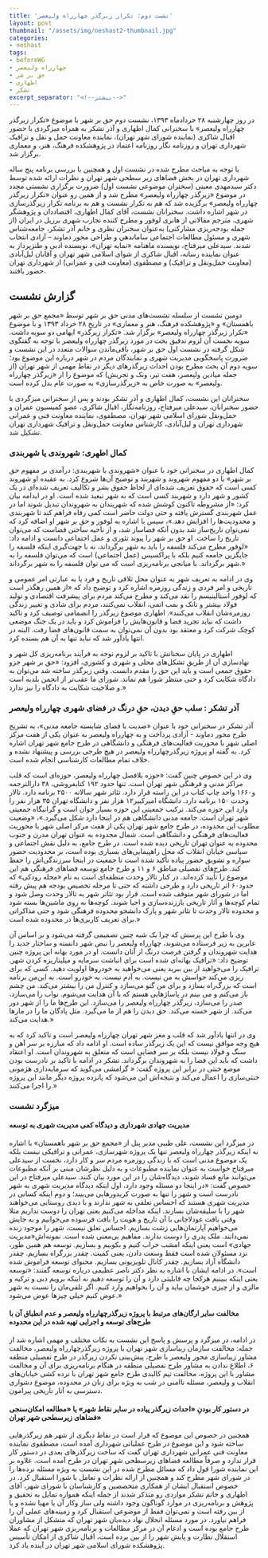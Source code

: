```yaml
---
title: 'نشست دوم: تکرار زیرگذر چهارراه ولیعصر'
layout: post
thumbnail: "/assets/img/neshast2-thumbnail.jpg"
categories:
- neshast
tags:
- beforeWG
- چهارراه ولیعصر
- حق بر شر
- اطهاری
- تشکر
excerpt_separator: "<!--بیشتر-->"
---
```


در روز چهارشنبه ۲۸ خردادماه ۱۳۹۳، نشست دوم حق بر شهر با موضوع «تکرار زیرگذر چهارراه ولیعصر» با سخنرانی کمال اطهاری و آذر تشکر به همراه میزگردی با حضور اقبال شاکری (نماینده شورای شهر تهران)، نماینده معاونت حمل و نقل و ترافیک شهرداری تهران و روزنامه نگار روزنامه اعتماد در پژوهشکده فرهنگ، هنر، و معماری برگزار شد. 

<!--بیشتر-->

با توجه به مباحث مطرح شده در نشست اول و همچنین با بررسی برنامه پنج ساله شهرداری تهران در بخش فضاهای زیر سطحی شهر تهران و نظرات ارائه شده توسط دکتر سیدمهدی معینی (سخنران موضوعی نشست اول) ضرورت برگزاری نشستی مجدد در موضوع «زیرگذر چهارراه ولیعصر» مطرح شد و از همین رو عنوان «تکرار زیرگذر چهارراه ولیعصر» برگزیده شد که هم به تکرار نشست و هم به برنامه تکرار زیرگذرسازی در شهر اشاره داشت. سخنرانان نشست، آقای کمال اطهاری، اقتصاددان و پژوهشگر شهری، مترجم مقالاتی از هانری لوفور و مطرح کننده تجارب شهری برزیل در ایران (از جمله بودجه‌ریزی مشارکتی) به‌عنوان سخنران نظری و خانم آذر تشکر، جامعه‌شناس شهری و مسئول مطالعات اجتماعی ساماندهی و طراحی محور دماوند – آزادی انتخاب شدند. سیدعلی میرفتاح، نویسنده ماهنامه «نمایه تهران»، نویسنده ادبی و طنزپرداز به عنوان نماینده رسانه، اقبال شاکری از شوای اسلامی شهر تهران و آقایان لیل‌آبادی (معاونت حمل‌ونقل و ترافیک) و مصطفوی (معاونت فنی و عمرانی) از شهرداری تهران حضور یافتند.

## گزارش نشست
دومین نشست از سلسله نشست‌های مدنی حق بر شهر توسط «مجمع حق بر شهر باهمستان» و «پژوهشکده فرهنگ، هنر و معماری» در تاریخ ۲۸ خرداد ۱۳۹۳ و با موضوع «تکرار زیرگذر چهارراه ولیعصر» برگزار شد. «تکرار زیرگذر» ایهامی دو سویه داشت. سویه نخست آن لزوم تدقیق بحث در مورد زیرگذر چهارراه ولیعصر با توجه به گفتگوی شکل گرفته در نشست اول حق بر شهر، باقی‌ماندن سوالات متعدد در این نشست و ضرورت پاسخگویی مدیریت شهری و نمایندگان مردم در شهر درباره این موضوع بود؛ سویه دوم آن بحث مطرح بودن احداث زیرگذرهای دیگر در نقاط مهمی از شهر تهران (از جمله میادین ولیعصر، هفت تیر، ونک و تجریش) که موضوع را از «زیرگذر چهارراه ولیعصر» به صورت خاص به «زیرگذرسازی» به صورت عام بدل کرده است.

سخنرانان این نشست، کمال اطهاری و آذر تشکر بودند و پس از سخنرانی میزگردی با حضور سخنرانان، سیدعلی میرفتاح، روزنامه‌نگار، اقبال شاکری، عضو کمیسیون عمران و حمل‌ونقل شورای اسلامی شهر تهران، مصطفوی، نماینده معاونت فنی و عمرانی شهرداری تهران و لیل‌‌آبادی، کارشناس معاونت حمل‌ونقل و ترافیک شهرداری تهران تشکیل شد.

### کمال اطهری: شهروندی یا شهربندی
کمال اطهاری در سخنرانی خود با عنوان «شهروندی یا شهربندی: درآمدی بر مفهوم حق بر شهر» با دو مفهوم شهروند و شهربند و توضیح آن‌ها شروع کرد. به عقیده او شهروند کسی است که حقوق تعریف شده‌ای از لحاظ حقوق بشر و تکالیف تعریف شده‌ای در یک کشور و شهر دارد و شهربند کسی است که به شهر تبعید شده است. او در ایدامه بیان کرد: «از مشروطه تاکنون کوشش شده که شهربندان به شهروندان تبدیل شوند اما در عمل شهربندی گسترش یافته و حتی دولت حاضر است کمی رفاه فراهم کند تا شهربندی و محدودیت‌ها را افزایش دهد.»، سپس با اشاره به لوفور و حق بر شهر او اضافه کرد که نمی‌توان تاریخ‌ساز شد بدون آنکه فضاساز شد، و از ناحیه ساختن فضاست که می‌توان تاریخ را ساخت. او حق بر شهر را پیوند تئوری و عمل اجتماعی دانست و ادامه داد: «لوفور مطرح می‌کند فلسفه را باید به شهر برگرداند، نه با جهت‌گیری اینکه فلسفه را جایگزین جامعه کنیم بلکه با پراکسیس (عمل اجتماعی) است که می‌توان فلسفه را به شهر برگرداند. با میانجی برنامه‌ریزی است که می توان فلسفه را به شهر برگرداند.»

وی در ادامه به تعریف شهر به عنوان محل تلاقی تاریخ و فرد یا به عبارتی امر عمومی و تاریخی و امر فردی و زندگی روزمره اشاره کرد و توضیح داد که «از همین رهگذر است که لوفور استالینیسم را نقد می‌کند و مطرح می‌کند مردم برای پیشرفت اقتصادی و تولید فولاد بیشتر و تانک و بمب اتمی، انقلاب نمی‌کنند، مردم برای شادی و تغییر زندگی روزمره‌شان انقلاب می‌کنند». اطهاری موضوع زیرگذر را انضمامی توصیف کرد و تاکید داشت که نباید تجرید فضا و قانون‌هایش را فراموش کرد و باید در یک جنگ موضعی کوچک شرکت کرد و معتقد بود بدون آن نمی‌توان به سمت قانون‌های فضا رفت. البته در انتها یادآور شد که نباید تنها به آن هم بسنده کرد.

اطهاری در پایان سخنانش با تاکید بر لزوم توجه به فرآیند برنامه‌ریزی کل شهر و نهادسازی آن از طریق تشکل‌های محلی و شهری و کشوری، افزود: «حق بر شهر جزو حقوق جمعی است و باید این حق را مقدم دانست. وقتی زیرگذر ساخته شد می‌توان به دادگاه شکایت کرد و حتی منتظر شورا هم نماند. شورای ما عقب‌تر از انجمن بلدیه است و صلاحیت شکایت به دادگاه را نیز ندارد.»
### آذر تشکر : سلب حقِ دیدن، حقِ درنگ در فضای شهری چهارراه ولیعصر
آذر تشکر در سخنرانی خود با عنوان «ضدیت با فضای شایسته جامعه مدنی»، به تشریح طرح محور دماوند - آزادی پرداخت و به چهارراه ولیعصر به عنوان یکی از هفت مرکز اصلی شهر با محوریت فعالیت‌های فرهنگی و دانشگاهی در طرح جامع شهر تهران اشاره کرد. به گفته او پروژه زیرگذرچهارراه ولیعصر در هیچ طرحی بررسی و پیشنهاد نشده و خلاف تمام مطالعات کارشناسی انجام شده است.

وی در این خصوص چنین گفت: «حوزه بلافصل چهارراه ولیعصر، حوزه‌ای است که قلب مراکز مدنی و فرهنگی شهر تهران است. تنها حدود ۱۹۲ کتابفروشی، ۳۸ دارالترجمه و۱۶۶۰ واحد چاپ کتاب در این راسته قرار دارد. تئاتر شهر سالانه ۲۵۰۰ برنامه دارد. تالار وحدت ۱۵۰ برنامه دارد. دانشگاه امیرکبیر۱۲ هزار نفر و دانشگاه تهران ۳۵ هزار نفر را وارد این حوزه می‌کند. ترکیب جمعیتی این حوزه بسیار جوان است و گرانیگاه جمعیتی شهر تهران است. جامعه مدنی دانشگاهی هم در اینجا دارد شکل می‌گیرد.»، «وضعیت مطلوب این محدوده، در طرح جامع شهر تهران یکی از هفت مرکز اصلی شهر با محوریت فعالیت‌های فرهنگی و دانشگاهی است. شمال محدوده به عنوان تهران مدرن و جنوب محدوده به عنوان تهران تاریخی دیده شده است. در طرح جامع، به دلیل نقش اجتماعی و سیاسی‌ خیابان انقلاب که محل راهپیمایی‌های بسیاری بوده است، بر محدودیت حضور سواره و تشویق حضور پیاده تأکید شده است تا جمعیت در اینجا سرزندگی‌اش را حفظ کند. طرح‌های تفصیلی مناطق ۶ و ۱۱ و طرح جامع توسعه فضاهای فرهنگی هم این موضوع را تأیید کرده‌‌اند. در کنار تالار وحدت منطقه‌ای است به نام «محله رودکی» که حدود۶۰ اثر تاریخی دارد و طرحی داشته که حتی تا مرحله تخصیص بودجه هم پیش رفته اما در شورای شهر متوقف شده است. قرار بود تئاتر شهر به تالار وحدت وصل شود و تمام کوچه‌ها و آثار تاریخی باززنده‌سازی و احیا شوند. کوچه‌ها به روی ماشین‌ها بسته شود و محدوده تالار وحدت تا تئاتر شهر و پارک دانشجو محدوده فرهنگی شود و حتی مذاکراتی برای تعریف کاربری‌ها در محدوده شده است.»

وی با طرح این پرسش که چرا یک شبه چنین تصمیمی گرفته می‌شود و بر اساس آن عابرین به زیر فرستاده می‌شوند، چهارراه ولیعصر را نبض شهر دانسته و ساختار جدید را هدایت شهروندان و گرفتن فرصت درنگ از آنان دانست. او در مورد بهانه این پروژه چنین توضیح داد: «ترافیک بهانه‌‌ای شده است برای انباشت سرمایه و میلیتاریزه کردن شهر. ترافیک را می‌خواهید از بین ببرید یعنی می‌خواهید به خودروها اولویت دهید. کسی که برای من برنامه‎‌ریزی می‌کند حواسش به من نیست. به آدم نیست، به خودرو است. به این است که بزرگ‌راه بسازد و برای من گتو می‌سازد و کنترل من را بیشتر می‌کند. من چشم باز می‌کنم و می‌ بینم در پاساژهایی هستم که با آن هدایت می‌شوم. نواب را می‌سازد، صدر را می‌سازد، زیرگذر چهارراه ولیعصر را می‌سازد. این طرح‌ها ما را از شهر دور می‌کند. از شهر خسته می‌کند. حق دیدن را هم از ما می‌گیرد. مثل پادگان ما را در مازها هدایت می‌کند.»

وی در انتها یادآور شد که قلب و مغز شهر تهران چهارراه ولیعصر است و تاکید کرد که به هیچ وجه موافق نیست که این یک زیرگذر ساده است. او ادامه داد که مبارزه بر سر آهن و سنگ و فولاد نیست بلکه بر سر فضایی است که متعلق به شهروندان است. او اعتقاد داشت که باید این فضا را به شهروندان برگرداند. تشکر در ادامه با تاکید بر نادرست بودن موضع خنثی در برابر این پروژه گفت: « گرامشی می‌گوید که سرمایه‌داری هژمونی خنثی‌سازی را اعمال می‌کند و نتیجه‌اش این می‌شود که پانزده پروژه دیگر مانند این پروژه را اجرا می‌کنند.»

### میزگرد نشست
#### مدیریت جهادی شهرداری و دیدگاه کمی مدیریت شهری به توسعه
در میزگرد این نشست، علی طیبی مدیر پنل از «مجمع حق بر شهر باهمستان» با اشاره به اینکه زیرگذر چهارراه ولیعصر تنها یک پروژه شهرسازی، عمرانی و ترافیکی نیست بلکه یک موضوع مدنی است که با زندگی روزمره مردم سر و کار دارد، نخست از سیدعلی میرفتاح خواست به عنوان نماینده مطبوعات و به دلیل نظرشان مبنی بر آنکه مطبوعات می‌توانند مانع فساد شوند، دیدگاه‌شان را در این مورد بیان کنند.
سیدعلی میرفتاح در این خصوص گفت: «در اینجا دو مسئله وجود دارد، اول اینکه دیدگاه مدیریت شهری به شهر نادرست است و شهر را تنها به صورت کریدورهایی می‌بیند؛ و دوم اینکه کسانی در مدیریت شهری هستند که احساس تعلقی به شهر ندارند و با دیدی روستایی می‌خواهند شهر را با سلیقه‌شان بسازند. اینکه مداخله می‌کنیم یعنی تهران را دوست نداریم مثلا وقتی بافت عودلاجانی با آن تاریخ و هویت را بافت فرسوده می‌خوانیم و به جایش می‌خواهیم آپارتمان‌هایی زشت بسازیم. احساس تعلق نیست، شهر را موجود زنده نمی‌دانند. ملک پدری را دوست ندارند. مفاهیم بی‌معنی شده است. نمونه‌اش«مدیریت جهادی» است یعنی اینکه امشب خراب کنیم و بکوبیم و بسازیم. توسعه هم همین طور، نزد مسئولان شده است فقط وسعت دادن، یعنی کمیت. چقدر بزرگراه بسازیم. چقدر دانشگاه آزاد بسازیم. چقدر کانال تلویزیونی بسازیم. محتوای توسعه فراموش شده است». در ادامه ایشان با اشاره به نظر دکتر ناصر عظیمی درباره توسعه گفتند: «توسعه یعنی اینکه ببینیم هرکجا چه قابلیتی دارد و آن را توسعه دهیم نه اینکه برویم دبی و ترکیه و مالزی و از چیزی خوشمان بیاید و آن را بخواهیم وارد کنیم. اگر تلقی‌مان را نسبت به شهر عوض کنیم خیلی چیزها عوض می‌شود.»

#### مخالفت سایر ارگان‌های مرتبط با پروژه زیرگذرچهارراه ولیعصر و عدم انطباق آن با طرح‌های توسعه و اجرایی تهیه شده در این محدوده
در ادامه، در میزگرد و پرسش و پاسخ این نشست به نکات مختلف و مهمی اشاره شد از جمله: مخالفت سازمان زیباسازی شهر تهران با پروژه زیرگذرچهارراه ولیعصر، مخالفت مشاور زیباسازی محور ولیعصر با طرح، پیش‌بینی نکردن زیرگذر در طرح تفصیلی منطقه ۶، اطلاع ندادن به مشاور طرح تفصیلی منطقه در هنگام برنامه‌ریزی برای آن و مخالفت مشاور با این پروژه، مخالفت تیم کالبدی طرح جامع شهر تهران با نرده کشی خیابان‌های انقلاب و ولیعصر، مسئله ناامنی در شب به ویژه برای زنان در محدوده، موضوع دشواری دسترسی به آثار تاریخی پیرامون.

#### در دستور کار بودنِ «احداث زیرگذر پیاده در سایر نقاط شهر» یا «مطالعه امکان‌سنجی فضاهای زیرسطحی شهر تهران»
همچنین در خصوص این موضوع که قرار است در نقاط دیگری از شهر هم زیرگذرهایی ساخته شود و این موضوع در طرح عملیاتی شهرداری آمده است، مصطفوی نماینده معاونت فنی عمرانی شهرداری تهران گفت که ساخت زیرگذرهای بعدی در دستور کار قرار ندارد و صرفاً مطالعه فضاهای زیرسطحی شهر تهران در طرح آمده است. علاوه بر این نماینده شورا قول داد که مسائل مطرح شده در این نشست به ویژه مسئله نرده‌ها را در شورای شهر مطرح کند و همچنین از ارائه نظرات و تعامل با شورا استقبال کرد.
در خصوص استقبال ایشان از همکاری متخصصین و کارشناسان با شورای شهر، آقای اطهاری و خانم تشکر مواردی رو متذکر شدند از جمله اینکه همواره تمایل به تحقیق و پژوهش و برنامه‌‌ریزی در موارد گوناگون وجود داشته ولی ساز وکار آن یا مهیا نشده و یا از بین رفته است و نمی‌‌توان فقط از موضوعی استقبال کرد و زمینه‌های عملی آن را فراهم نیاورد. در مورد مسئله انحلال نهاد دیده‌بان شهر تهران که متشکل از مشاوران طرح جامع بوده است و ادغام آن در مرکز مطالعات و برنامه‌ریزی شهر تهران که عملا استقلال نظارت و پایش شهر را از بین برده است، اقبال شاکری از امکان تأسیس پژوهشکده شورای اسلامی شهر تهران در آینده یاد کرد.